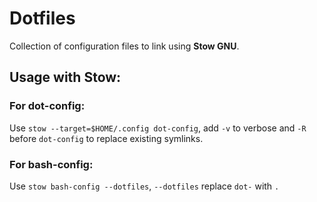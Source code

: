 # Dotfiles
Collection of configuration files to link using **Stow GNU**.
## Usage with Stow:
### For dot-config:
Use `stow --target=$HOME/.config dot-config`, add `-v` to verbose and `-R` before `dot-config` to replace existing symlinks.
### For bash-config:
Use `stow bash-config --dotfiles`, `--dotfiles` replace `dot-` with `.`
